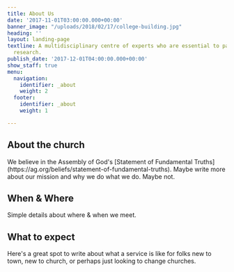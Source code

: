 ```yaml
---
title: About Us
date: '2017-11-01T03:00:00.000+00:00'
banner_image: "/uploads/2018/02/17/college-building.jpg"
heading: ''
layout: landing-page
textline: A multidisciplinary centre of experts who are essential to patient-oriented
  research.
publish_date: '2017-12-01T04:00:00.000+00:00'
show_staff: true
menu:
  navigation:
    identifier: _about
    weight: 2
  footer:
    identifier: _about
    weight: 1

---
```

<h2> About the church </h2>
We believe in the Assembly of God's [Statement of Fundamental Truths](https://ag.org/beliefs/statement-of-fundamental-truths).
Maybe write more about our mission and why we do what we do. Maybe not.

<h2> When & Where </h2>
Simple details about where & when we meet.

<h2> What to expect </h2>
Here's a great spot to write about what a service is like for folks new to town, new to church, or perhaps just looking to change churches.